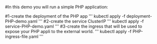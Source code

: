 #In this demo you will run a simple PHP application:

#1-create the deployment of the PHP app
'''
kubectl apply -f deployment-PHP-demo.yaml
'''
#2-create the service ClusterIP 
'''
kubectl apply -f service-PHP-demo.yaml
'''
#3-create the ingress that will be used to expose your PHP appli to the external world.
'''
kubectl apply -f PHP-ingress-file.yaml
'''

